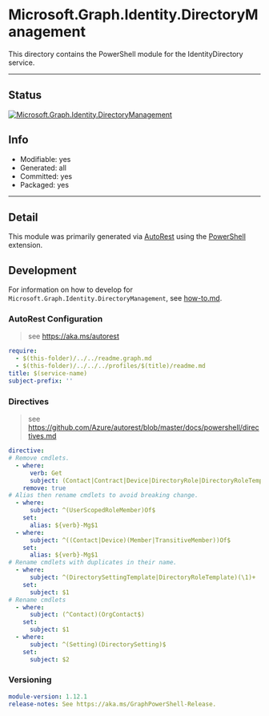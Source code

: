 <!-- region Generated -->
# Microsoft.Graph.Identity.DirectoryManagement
This directory contains the PowerShell module for the IdentityDirectory service.

---
## Status
[![Microsoft.Graph.Identity.DirectoryManagement](https://img.shields.io/powershellgallery/v/Microsoft.Graph.Identity.DirectoryManagement.svg?style=flat-square&label=Microsoft.Graph.Identity.DirectoryManagement "Microsoft.Graph.Identity.DirectoryManagement")](https://www.powershellgallery.com/packages/Microsoft.Graph.Identity.DirectoryManagement/)

## Info
- Modifiable: yes
- Generated: all
- Committed: yes
- Packaged: yes

---
## Detail
This module was primarily generated via [AutoRest](https://github.com/Azure/autorest) using the [PowerShell](https://github.com/Azure/autorest.powershell) extension.

## Development
For information on how to develop for `Microsoft.Graph.Identity.DirectoryManagement`, see [how-to.md](how-to.md).
<!-- endregion -->

### AutoRest Configuration

> see https://aka.ms/autorest

``` yaml
require:
  - $(this-folder)/../../readme.graph.md
  - $(this-folder)/../../../profiles/$(title)/readme.md
title: $(service-name)
subject-prefix: ''
```

### Directives

> see https://github.com/Azure/autorest/blob/master/docs/powershell/directives.md

``` yaml
directive:
# Remove cmdlets.
  - where:
      verb: Get
      subject: (Contact|Contract|Device|DirectoryRole|DirectoryRoleTemplate|Organization)AvailableExtensionProperty
    remove: true
# Alias then rename cmdlets to avoid breaking change.
  - where:
      subject: ^(UserScopedRoleMember)Of$
    set:
      alias: ${verb}-Mg$1
  - where:
      subject: ^((Contact|Device)(Member|TransitiveMember))Of$
    set:
      alias: ${verb}-Mg$1
# Rename cmdlets with duplicates in their name.
  - where:
      subject: ^(DirectorySettingTemplate|DirectoryRoleTemplate)(\1)+
    set:
      subject: $1
# Rename cmdlets
  - where:
      subject: (^Contact)(OrgContact$)
    set:
      subject: $1
  - where:
      subject: ^(Setting)(DirectorySetting)$
    set:
      subject: $2
```
### Versioning

``` yaml
module-version: 1.12.1
release-notes: See https://aka.ms/GraphPowerShell-Release.
```
